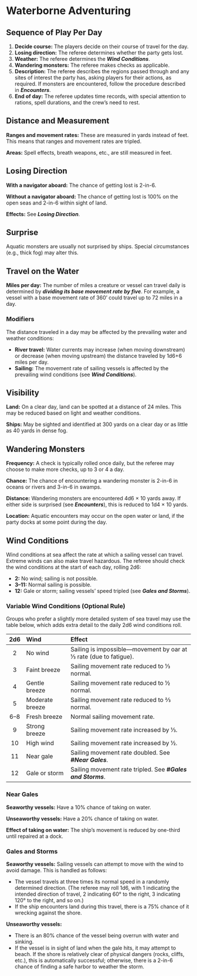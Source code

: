 # Waterborne Adventuring

## Sequence of Play Per Day

1. **Decide course:** The players decide on their course of travel for the day.
2. **Losing direction:** The referee determines whether the party gets lost.
3. **Weather:** The referee determines the ***Wind Conditions***.
4. **Wandering monsters:** The referee makes checks as applicable.
5. **Description:** The referee describes the regions passed through and any sites of interest the party has, asking players for their actions, as required. If monsters are encountered, follow the procedure described in ***Encounters***.
6. **End of day:** The referee updates time records, with special attention to rations, spell durations, and the crew’s need to rest.

## Distance and Measurement

**Ranges and movement rates:** These are measured in yards instead of feet. This means that ranges and movement rates are tripled.

**Areas:** Spell effects, breath weapons, etc., are still measured in feet.

## Losing Direction

**With a navigator aboard:** The chance of getting lost is 2-in-6.

**Without a navigator aboard:** The chance of getting lost is 100% on the open seas and 2-in-6 within sight of land.

**Effects:** See ***Losing Direction***.

## Surprise

Aquatic monsters are usually not surprised by ships. Special circumstances (e.g., thick fog) may alter this.

## Travel on the Water

**Miles per day:** The number of miles a creature or vessel can travel daily is determined by ***dividing its base movement rate by five***. For example, a vessel with a base movement rate of 360’ could travel up to 72 miles in a day.

### Modifiers

The distance traveled in a day may be affected by the prevailing water and weather conditions:

- **River travel:** Water currents may increase (when moving downstream) or decrease (when moving upstream) the distance traveled by 1d6+6 miles per day.
- **Sailing:** The movement rate of sailing vessels is affected by the prevailing wind conditions (see ***Wind Conditions***).

## Visibility

**Land:** On a clear day, land can be spotted at a distance of 24 miles. This may be reduced based on light and weather conditions.

**Ships:** May be sighted and identified at 300 yards on a clear day or as little as 40 yards in dense fog.

## Wandering Monsters

**Frequency:** A check is typically rolled once daily, but the referee may choose to make more checks, up to 3 or 4 a day.

**Chance:** The chance of encountering a wandering monster is 2-in-6 in oceans or rivers and 3-in-6 in swamps.

**Distance:** Wandering monsters are encountered 4d6 × 10 yards away. If either side is surprised (see ***Encounters***), this is reduced to 1d4 × 10 yards.

**Location:** Aquatic encounters may occur on the open water or land, if the party docks at some point during the day.

## Wind Conditions

Wind conditions at sea affect the rate at which a sailing vessel can travel. Extreme winds can also make travel hazardous. The referee should check the wind conditions at the start of each day, rolling 2d6:

- **2:** No wind; sailing is not possible.
- **3–11:** Normal sailing is possible.
- **12:** Gale or storm; sailing vessels’ speed tripled (see ***Gales and Storms***).

### Variable Wind Conditions (Optional Rule)

Groups who prefer a slightly more detailed system of sea travel may use the table below, which adds extra detail to the daily 2d6 wind conditions roll.

| 2d6  | Wind            | Effect                                                       |
| :--: | :-------------- | :----------------------------------------------------------- |
|  2   | No wind         | Sailing is impossible—movement by oar at ⅓ rate (due to fatigue). |
|  3   | Faint breeze    | Sailing movement rate reduced to ⅓ normal.                   |
|  4   | Gentle breeze   | Sailing movement rate reduced to ½ normal.                   |
|  5   | Moderate breeze | Sailing movement rate reduced to ⅔ normal.                   |
| 6–8  | Fresh breeze    | Normal sailing movement rate.                                |
|  9   | Strong breeze   | Sailing movement rate increased by ⅓.                        |
|  10  | High wind       | Sailing movement rate increased by ½.                        |
|  11  | Near gale       | Sailing movement rate doubled. See ***#Near Gales***.        |
|  12  | Gale or storm   | Sailing movement rate tripled. See ***#Gales and Storms***.  |

### Near Gales

**Seaworthy vessels:** Have a 10% chance of taking on water.

**Unseaworthy vessels:** Have a 20% chance of taking on water.

**Effect of taking on water:** The ship’s movement is reduced by one-third until repaired at a dock.

### Gales and Storms

**Seaworthy vessels:** Sailing vessels can attempt to move with the wind to avoid damage. This is handled as follows:

- The vessel travels at three times its normal speed in a randomly determined direction. (The referee may roll 1d6, with 1 indicating the intended direction of travel, 2 indicating 60° to the right, 3 indicating 120° to the right, and so on.)
- If the ship encounters land during this travel, there is a 75% chance of it wrecking against the shore.

**Unseaworthy vessels:**

- There is an 80% chance of the vessel being overrun with water and sinking.
- If the vessel is in sight of land when the gale hits, it may attempt to beach. If the shore is relatively clear of physical dangers (rocks, cliffs, etc.), this is automatically successful; otherwise, there is a 2-in-6 chance of finding a safe harbor to weather the storm.